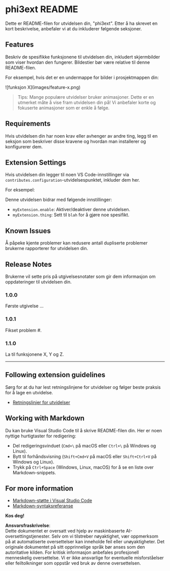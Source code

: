 # phi3ext README

Dette er README-filen for utvidelsen din, "phi3ext". Etter å ha skrevet en kort beskrivelse, anbefaler vi at du inkluderer følgende seksjoner.

## Features

Beskriv de spesifikke funksjonene til utvidelsen din, inkludert skjermbilder som viser hvordan den fungerer. Bildestier bør være relative til denne README-filen.

For eksempel, hvis det er en undermappe for bilder i prosjektmappen din:

\!\[funksjon X\]\(images/feature-x.png\)

> Tips: Mange populære utvidelser bruker animasjoner. Dette er en utmerket måte å vise fram utvidelsen din på! Vi anbefaler korte og fokuserte animasjoner som er enkle å følge.

## Requirements

Hvis utvidelsen din har noen krav eller avhenger av andre ting, legg til en seksjon som beskriver disse kravene og hvordan man installerer og konfigurerer dem.

## Extension Settings

Hvis utvidelsen din legger til noen VS Code-innstillinger via `contributes.configuration`-utvidelsespunktet, inkluder dem her.

For eksempel:

Denne utvidelsen bidrar med følgende innstillinger:

* `myExtension.enable`: Aktiver/deaktiver denne utvidelsen.
* `myExtension.thing`: Sett til `blah` for å gjøre noe spesifikt.

## Known Issues

Å påpeke kjente problemer kan redusere antall dupliserte problemer brukerne rapporterer for utvidelsen din.

## Release Notes

Brukerne vil sette pris på utgivelsesnotater som gir dem informasjon om oppdateringer til utvidelsen din.

### 1.0.0

Første utgivelse ...

### 1.0.1

Fikset problem #.

### 1.1.0

La til funksjonene X, Y og Z.

---

## Following extension guidelines

Sørg for at du har lest retningslinjene for utvidelser og følger beste praksis for å lage en utvidelse.

* [Retningslinjer for utvidelser](https://code.visualstudio.com/api/references/extension-guidelines?WT.mc_id=aiml-137032-kinfeylo)

## Working with Markdown

Du kan bruke Visual Studio Code til å skrive README-filen din. Her er noen nyttige hurtigtaster for redigering:

* Del redigeringsvinduet (`Cmd+\` på macOS eller `Ctrl+\` på Windows og Linux).
* Bytt til forhåndsvisning (`Shift+Cmd+V` på macOS eller `Shift+Ctrl+V` på Windows og Linux).
* Trykk på `Ctrl+Space` (Windows, Linux, macOS) for å se en liste over Markdown-snippets.

## For more information

* [Markdown-støtte i Visual Studio Code](http://code.visualstudio.com/docs/languages/markdown?WT.mc_id=aiml-137032-kinfeylo)
* [Markdown-syntaksreferanse](https://help.github.com/articles/markdown-basics/)

**Kos deg!**

**Ansvarsfraskrivelse**:  
Dette dokumentet er oversatt ved hjelp av maskinbaserte AI-oversettingstjenester. Selv om vi tilstreber nøyaktighet, vær oppmerksom på at automatiserte oversettelser kan inneholde feil eller unøyaktigheter. Det originale dokumentet på sitt opprinnelige språk bør anses som den autoritative kilden. For kritisk informasjon anbefales profesjonell menneskelig oversettelse. Vi er ikke ansvarlige for eventuelle misforståelser eller feiltolkninger som oppstår ved bruk av denne oversettelsen.